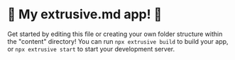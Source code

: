 # 🚀 My extrusive.md app! 🚀

Get started by editing this file or creating your own folder structure within the "content" directory!
You can run `npx extrusive build` to build your app, or `npx extrusive start` to start your development server.
